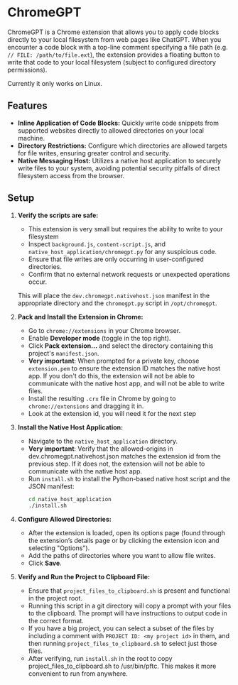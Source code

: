 # ChromeGPT

ChromeGPT is a Chrome extension that allows you to apply code blocks directly to your local filesystem from web pages like ChatGPT. When you encounter a code block with a top-line comment specifying a file path (e.g. `// FILE: /path/to/file.ext`), the extension provides a floating button to write that code to your local filesystem (subject to configured directory permissions).

Currently it only works on Linux.

## Features
- **Inline Application of Code Blocks:** Quickly write code snippets from supported websites directly to allowed directories on your local machine.
- **Directory Restrictions:** Configure which directories are allowed targets for file writes, ensuring greater control and security.
- **Native Messaging Host:** Utilizes a native host application to securely write files to your system, avoiding potential security pitfalls of direct filesystem access from the browser.

## Setup
1. **Verify the scripts are safe:**
   - This extension is very small but requires the ability to write to your filesystem
   - Inspect `background.js`, `content-script.js`, and `native_host_application/chromegpt.py` for any suspicious code.  
   - Ensure that file writes are only occurring in user-configured directories.  
   - Confirm that no external network requests or unexpected operations occur.
    
   This will place the `dev.chromegpt.nativehost.json` manifest in the appropriate directory and the `chromegpt.py` script in `/opt/chromegpt`.

2. **Pack and Install the Extension in Chrome:**
   - Go to `chrome://extensions` in your Chrome browser.
   - Enable **Developer mode** (toggle in the top right).
   - Click **Pack extension...** and select the directory containing this project's `manifest.json`.
   - **Very important**: When prompted for a private key, choose `extension.pem` to ensure the extension ID matches the native host app. If you don't do this, the extension will not be able to communicate with the native host app, and will not be able to write files.
   - Install the resulting `.crx` file in Chrome by going to `chrome://extensions` and dragging it in.
   - Look at the extension id, you will need it for the next step

3. **Install the Native Host Application:**
   - Navigate to the `native_host_application` directory.
   - **Very important**: Verify that the allowed-origins in dev.chromegpt.nativehost.json matches the extension id from the previous step. If it does not, the extension will not be able to communicate with the native host app.
   - Run `install.sh` to install the Python-based native host script and the JSON manifest:
     ```bash
     cd native_host_application
     ./install.sh
     ```
   
4. **Configure Allowed Directories:**
   - After the extension is loaded, open its options page (found through the extension’s details page or by clicking the extension icon and selecting "Options").
   - Add the paths of directories where you want to allow file writes.
   - Click **Save**.

4. **Verify and Run the Project to Clipboard File:**
   - Ensure that `project_files_to_clipboard.sh` is present and functional in the project root.
   - Running this script in a git directory will copy a prompt with your files to the clipboard. The prompt will have instructions to output code in the correct format.
   - If you have a big project, you can select a subset of the files by including a comment with `PROJECT ID: <my project id>` in them, and then running `project_files_to_clipboard.sh` to select just those files.
   - After verifying, run `install.sh` in the root to copy project_files_to_clipboard.sh to /usr/bin/pftc. This makes it more convenient to run from anywhere.
